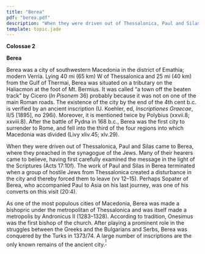 ```yaml
---
title: "Berea"
pdf: "berea.pdf"
description: "When they were driven out of Thessalonica, Paul and Silas came to Berea, where they preached in the synagogue of the Jews."
template: topic.jade
---
```



**Colossae 2**

**Berea**

Berea was a city of southwestern Macedonia in the district of Emathia;
modern Verria. Lying 40 mi (65 km) W of Thessalonica and 25 mi (40 km)
from the Gulf of Thermai, Berea was situated on a tributary on the
Haliacmon at the foot of Mt. Bermius. It was called “a town off the
beaten track” by Cicero (*In Pisonem* 36) probably because it was not on
one of the main Roman roads. The existence of the city by the end of the
4th cent b.c. is verified by an ancient inscription (U. Koehler, ed,
*Inscriptiones Graecae*, II/5 [1895], no 296i). Moreover, it is
mentioned twice by Polybius (xxvii.8; xxviii.8). After the battle of
Pydna in 168 b.c., Berea was the first city to surrender to Rome, and
fell into the third of the four regions into which Macedonia was divided
(Livy xliv.45; xlv.29).

When they were driven out of Thessalonica, Paul and Silas came to Berea,
where they preached in the synagogue of the Jews. Many of their hearers
came to believe, having first carefully examined the message in the
light of the Scriptures (Acts 17:10f). The work of Paul and Silas in
Berea terminated when a group of hostile Jews from Thessalonica created
a disturbance in the city and thereby forced them to leave (vv 12–15).
Perhaps Sopater of Berea, who accompanied Paul to Asia on his last
journey, was one of his converts on this visit (20:4).

As one of the most populous cities of Macedonia, Berea was made a
bishopric under the metropolitan of Thessalonica and was itself made a
metropolis by Andronicus II (1283–1328). According to tradition,
Onesimus was the first bishop of the church. After playing a prominent
role in the struggles between the Greeks and the Bulgarians and Serbs,
Berea was conquered by the Turks in 1373/74. A large number of
inscriptions are the only known remains of the ancient
city.<sup>[<sup>1</sup>](#sdfootnote1sym)</sup>

